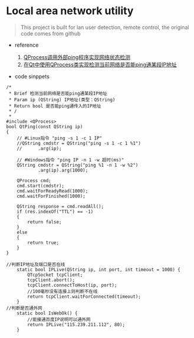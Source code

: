 # Local area network utility
> This project is built for lan user detection, remote control, the original code comes from github

* reference
  1. [QProcess调用外部ping程序实现网络状态检测](https://blog.csdn.net/houwenbin1986/article/details/52640315)
  2. [在Qt中使用QProcess类实现检测当前网络是否能ping通某段IP地址](https://blog.csdn.net/qq_37354286/article/details/77514876)


* code sinppets
```
/*
 * Brief 检测当前网络是否能ping通某段IP地址
 * Param ip (QString) IP地址(类型：QString)
 * Return bool 是否能ping通传入的IP地址
 * /
 *
#include <QProcess>
bool QtPing(const QString ip)
{
    // #Linux指令 "ping -s 1 -c 1 IP"
    //QString cmdstr = QString("ping -s 1 -c 1 %1")
    //      .arg(ip);

    // #Windows指令 "ping IP -n 1 -w 超时(ms)"
    QString cmdstr = QString("ping %1 -n 1 -w %2")
            .arg(ip).arg(1000);

    QProcess cmd;
    cmd.start(cmdstr);
    cmd.waitForReadyRead(1000);
    cmd.waitForFinished(1000);

    QString response = cmd.readAll();
    if (res.indexOf("TTL") == -1)
    {
        return false;
    }
    else
    {
        return true;
    }
}
```


```
//判断IP地址及端口是否在线
    static bool IPLive(QString ip, int port, int timeout = 1000) {
        QTcpSocket tcpClient;
        tcpClient.abort();
        tcpClient.connectToHost(ip, port);
        //100毫秒没有连接上则判断不在线
        return tcpClient.waitForConnected(timeout);
    }
//判断是否通外网
    static bool IsWebOk() {
        //能接通百度IP说明可以通外网
        return IPLive("115.239.211.112", 80);
    }
```
